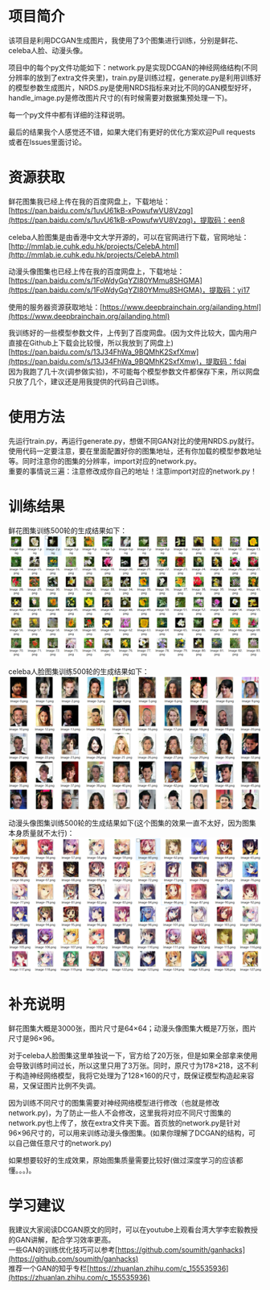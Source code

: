 # 项目简介
该项目是利用DCGAN生成图片，我使用了3个图集进行训练，分别是鲜花、celeba人脸、动漫头像。 

项目中的每个py文件功能如下：network.py是实现DCGAN的神经网络结构(不同分辨率的放到了extra文件夹里)，train.py是训练过程，generate.py是利用训练好的模型参数生成图片，NRDS.py是使用NRDS指标来对比不同的GAN模型好坏，handle_image.py是修改图片尺寸的(有时候需要对数据集预处理一下)。 

每一个py文件中都有详细的注释说明。

最后的结果我个人感觉还不错，如果大佬们有更好的优化方案欢迎Pull requests或者在Issues里面讨论。

# 资源获取
鲜花图集我已经上传在我的百度网盘上，下载地址：[https://pan.baidu.com/s/1uvU61kB-xPowufwVU8Vzqg](https://pan.baidu.com/s/1uvU61kB-xPowufwVU8Vzqg)，提取码：een8  

celeba人脸图集是由香港中文大学开源的，可以在官网进行下载，官网地址：[http://mmlab.ie.cuhk.edu.hk/projects/CelebA.html](http://mmlab.ie.cuhk.edu.hk/projects/CelebA.html)  

动漫头像图集也已经上传在我的百度网盘上，下载地址：[https://pan.baidu.com/s/1FoWdyGqYZI80YMmu8SHGMA](https://pan.baidu.com/s/1FoWdyGqYZI80YMmu8SHGMA)，提取码：yi17  

使用的服务器资源获取地址：[https://www.deepbrainchain.org/ailanding.html](https://www.deepbrainchain.org/ailanding.html)

我训练好的一些模型参数文件，上传到了百度网盘。(因为文件比较大，国内用户直接在Github上下载会比较慢，所以我放到了网盘上)  
[https://pan.baidu.com/s/13J34FhWa_9BQMhK2SxfXmw](https://pan.baidu.com/s/13J34FhWa_9BQMhK2SxfXmw)，提取码：fdai  
因为我跑了几十次(调参做实验)，不可能每个模型参数文件都保存下来，所以网盘只放了几个，建议还是用我提供的代码自己训练。

# 使用方法
先运行train.py，再运行generate.py，想做不同GAN对比的使用NRDS.py就行。  
使用代码一定要注意，要在里面配置好你的图集地址，还有你加载的模型参数地址等。同时注意你的图集的分辨率，import对应的network.py。  
重要的事情说三遍：注意修改成你自己的地址！注意import对应的network.py！  

# 训练结果
鲜花图集训练500轮的生成结果如下：
![](./images/flowers-500.PNG)

celeba人脸图集训练500轮的生成结果如下：
![](./images/celeba-500.PNG)

动漫头像图集训练500轮的生成结果如下(这个图集的效果一直不太好，因为图集本身质量就不太行)：
![](./images/cartoon-500.PNG)

# 补充说明   
鲜花图集大概是3000张，图片尺寸是64×64；动漫头像图集大概是7万张，图片尺寸是96×96。  

对于celeba人脸图集这里单独说一下，官方给了20万张，但是如果全部拿来使用会导致训练时间过长，所以这里只用了3万张。同时，原尺寸为178×218，这不利于构造神经网络模型，我将它处理为了128×160的尺寸，既保证模型构造起来容易，又保证图片比例不失调。  

因为训练不同尺寸的图集需要对神经网络模型进行修改（也就是修改network.py)，为了防止一些人不会修改，这里我将对应不同尺寸图集的network.py也上传了，放在extra文件夹下面。首页放的network.py是针对96×96尺寸的，可以用来训练动漫头像图集。(如果你理解了DCGAN的结构，可以自己做任意尺寸的network.py)  

如果想要较好的生成效果，原始图集质量需要比较好(做过深度学习的应该都懂。。。)。  

# 学习建议
我建议大家阅读DCGAN原文的同时，可以在youtube上观看台湾大学李宏毅教授的GAN讲解，配合学习效率更高。  
一些GAN的训练优化技巧可以参考[https://github.com/soumith/ganhacks](https://github.com/soumith/ganhacks)  
推荐一个GAN的知乎专栏[https://zhuanlan.zhihu.com/c_155535936](https://zhuanlan.zhihu.com/c_155535936)
